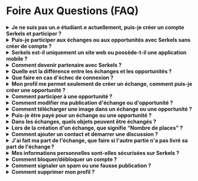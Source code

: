 # Foire Aux Questions (FAQ)

<details>
<summary><strong>Je ne suis pas un.e étudiant.e actuellement, puis-je créer un compte Serkels et participer ?</strong></summary>

Oui il est tout à fait possible de vous créer un profil.

</details>

<details>
<summary><strong>Puis-je participer aux échanges ou aux opportunités avec Serkels sans créer de compte ?</strong></summary>

Il n'est pas possible de participer ou de créer sans compte utilisateur.

Vous pourrez toutefois voir les publications sous réserve d'acceptation de nos CGU.

</details>

<details>
<summary><strong>Serkels est-il uniquement un site web ou possède-t-il une application mobile ?</strong></summary>

Serkels ne dispose pas d'application mobile pour le moment mais la plateforme est tout de même disponible via votre navigateur en version mobile.

</details>

<details>
<summary><strong>Comment devenir partenaire avec Serkels ?</strong></summary>

Vous devez écrire un mail sur l'adresse <a href="mailto:dpo@ueefrance.org">dpo@ueefrance.org</a> en expliquant votre souhait de créer un compte Partenaire.

Notre équipe reviendra alors vers vous avec la procédure à suivre.

</details>

<details>
<summary><strong>Quelle est la différence entre les échanges et les opportunités ?</strong></summary>

Une opportunité est fournie par un partenaire alors que l'échange est à l'initiative d'un étudiant.

L'échange vous permet une interaction directe entre étudiant au contraire de l'opportunité qui vous permet d'interagir avec un professionnel ou encore un établissement.

</details>

<details>
<summary><strong>Que faire en cas d'échec de connexion ?</strong></summary>

Vous pouvez envoyer un mail à <a href="mailto:dpo@ueefrance.org">dpo@ueefrance.org</a> en expliquant le souci rencontré et nous vous viendrons en aide le plus rapidement possible.

</details>

<details>
<summary><strong>Mon profil me permet seulement de créer un échange, comment puis-je créer une opportunité ?</strong></summary>

Un profil étudiant ne permet en effet que de créer des échanges.

Vous devez être partenaire afin de créer une opportunité.

</details>

<details>
<summary><strong>Comment participer à une opportunité ?</strong></summary>

En vous rendant sur la page de l'opportunité, vous aurez la possibilité de contacter directement le créateur ou la créatrice en cliquant sur son profil puis en lui envoyant un message.

</details>

<details>
<summary><strong>Comment modifier ma publication d'échange ou d'opportunité ?</strong></summary>

Lorsque vous êtes le créateur d'un échange ou d'une opportunité, vous aurez la possibilité de cliquer sur l'icône en forme de crayon afin de modifier la publication.

Attention toutefois, lorsqu'un échange contient déjà un participant, celui-ci ne peut plus être modifié.

</details>

<details>
<summary><strong>Comment télécharger une image dans un échange ou une opportunité ?</strong></summary>

Vous ne pouvez pas télécharger d'image au sein d'un échange.

Toutefois, vous pourrez télécharger une image au sein d'une opportunité lors de sa création ou modification.

</details>

<details>
<summary><strong>Puis-je être payé pour un échange ou une opportunité ?</strong></summary>

Il n'est pas possible d'être payé. Vous devez échanger objets ou services.

</details>

<details>
<summary><strong>Dans les échanges, quels objets peuvent être échangés ?</strong></summary>

Tout objet ne respectant pas les CGU et la loi en vigueur dans votre pays fera l'objet d'une modération et sera susceptible d'être supprimé.

Veuillez vous référer au CGU ainsi qu'aux lois de votre pays de résidence.

</details>

<details>
<summary><strong>Lors de la création d'un échange, que signifie “Nombre de places” ?</strong></summary>

Il s'agit du quota maximal de personnes pouvant participer à l'échange.

</details>

<details>
<summary><strong>Comment ajouter un contact et démarrer une discussion ?</strong></summary>

Pour ce faire vous pouvez soit passer par l'échange directement (auquel cas la discussion se fera dans le cadre de l'échange) ou alors par le profil de la personne avec laquelle vous souhaitez échanger (cliquez sur sa photo afin d'accéder à sa page personnelle).

</details>

<details>
<summary><strong>J'ai fait ma part de l'échange, que faire si l'autre partie n'a pas livré sa part de l'échange ?</strong></summary>

Veuillez signaler tout manquement à l'adresse <a href="mailto:dpo@ueefrance.org">dpo@ueefrance.org</a>.

</details>

<details>
<summary><strong>Mes informations personnelles sont-elles sécurisées sur Serkels ?</strong></summary>

Bien sûr ! Nous ne divulguons aucune information à un tiers.

</details>

<details>
<summary><strong>Comment bloquer/débloquer un compte ?</strong></summary>

En vous rendant dans les "..." sur le profil de la personne concernée.

Vous trouverez un bouton d'action afin de bloquer le profil.

</details>

<details>
<summary><strong>Comment signaler un spam ou une fausse publication ?</strong></summary>

En vous rendant dans les "..." sur le profil de la personne concernée ou sur la publication concernée.

Vous trouverez un bouton d'action afin de signaler tout ce qui vous paraîtrait suspect. Un formulaire doit alors être rempli afin que nous puissions étudier le cas.

</details>

<details>
<summary><strong>Comment supprimer mon profil ?</strong></summary>

Veuillez envoyer votre demande de suppression sur <a href="mailto:dpo@ueefrance.org">dpo@ueefrance.org</a>.

</details>
